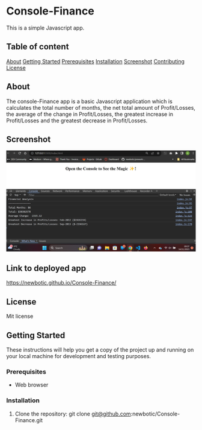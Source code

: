 # Console-Finance

This is a simple Javascript app.

## Table of content
[About](#about)
[Getting Started](#getting-started)
[Prerequisites](#prerequisites)
[Installation](#installation)
[Screenshot](#screenshot)
[Contributing](#contributing)
[License](#license)

## About

The console-Finance app is a basic Javascript application which is calculates the total number of months, the net total amount of Profit/Losses, the average of the change in Profit/Losses,
the greatest increase in Profit/Losses and the greatest decrease in Profit/Losses.

## Screenshot

![Screenshot](./assets/images/screenshot-4.png)

## Link to deployed app

https://newbotic.github.io/Console-Finance/

## License

Mit license

## Getting Started

These instructions will help you get a copy of the project up and running on your local machine for development and testing purposes.

### Prerequisites

- Web browser

### Installation

1. Clone the repository:
git clone git@github.com:newbotic/Console-Finance.git
